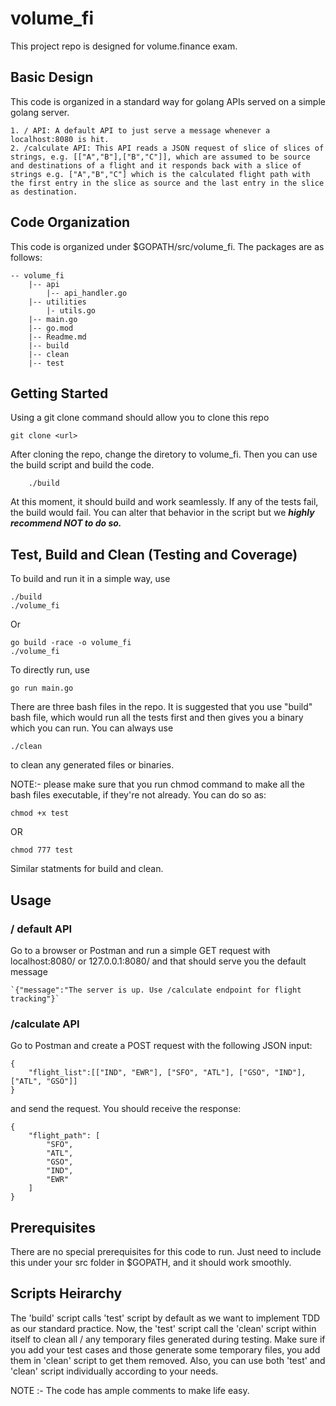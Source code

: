 # volume_fi

This project repo is designed for volume.finance exam.

## Basic Design

This code is organized in a standard way for golang APIs served on a simple golang server.

    1. / API: A default API to just serve a message whenever a  localhost:8080 is hit.
    2. /calculate API: This API reads a JSON request of slice of slices of strings, e.g. [["A","B"],["B","C"]], which are assumed to be source and destinations of a flight and it responds back with a slice of strings e.g. ["A","B","C"] which is the calculated flight path with the first entry in the slice as source and the last entry in the slice as destination.

## Code Organization

This code is organized under $GOPATH/src/volume_fi. The packages are as follows:

    -- volume_fi
        |-- api
            |-- api_handler.go
        |-- utilities
            |- utils.go
        |-- main.go
        |-- go.mod
        |-- Readme.md
        |-- build
        |-- clean
        |-- test

## Getting Started

Using a git clone command should allow you to clone this repo

    git clone <url>

After cloning the repo, change the diretory to volume_fi. Then you can use the build script and build the code.

        ./build

At this moment, it should build and work seamlessly. If any of the tests fail, the build would fail. You can alter that behavior in the script but we ***highly recommend NOT to do so.***

## Test, Build and Clean (Testing and Coverage)

To build and run it in a simple way, use

    ./build
    ./volume_fi

Or

    go build -race -o volume_fi
    ./volume_fi

To directly run, use

    go run main.go

There are three bash files in the repo. It is suggested that you use "build" bash file, which would run all the tests first and then gives you a binary which you can run. You can always use 

    ./clean

to clean any generated files or binaries.

NOTE:- please make sure that you run chmod command to make all the bash files executable, if they're not already. You can do so as:

    chmod +x test

OR

    chmod 777 test

Similar statments for build and clean.

## Usage

### / default API

Go to a browser or Postman and run a simple GET request with localhost:8080/ or 127.0.0.1:8080/ and that should serve you the default message

    `{"message":"The server is up. Use /calculate endpoint for flight tracking"}`

### /calculate API

Go to Postman and create a POST request with the following JSON input:

    {
        "flight_list":[["IND", "EWR"], ["SFO", "ATL"], ["GSO", "IND"], ["ATL", "GSO"]]
    }

and send the request. You should receive the response:

    {
        "flight_path": [
            "SFO",
            "ATL",
            "GSO",
            "IND",
            "EWR"
        ]
    }

## Prerequisites

There are no special prerequisites for this code to run. Just need to include this under your src folder in $GOPATH, and it should work smoothly.

## Scripts Heirarchy

The 'build' script calls 'test' script by default as we want to implement TDD as our standard practice. Now, the 'test' script call the 'clean' script within itself to clean all / any temporary files generated during testing. Make sure if you add your test cases and those generate some temporary files, you add them in 'clean' script to get them removed. Also, you can use both 'test' and 'clean' script individually according to your needs.

NOTE :- The code has ample comments to make life easy.
